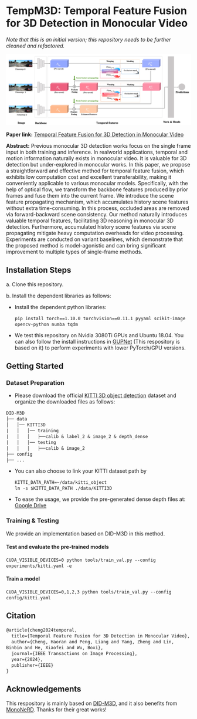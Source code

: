 # TempM3D: Temporal Feature Fusion for 3D Detection in Monocular Video

*Note that this is an initial version; this repository needs to be further cleaned and refactored.*

![image-20250425111950656](./assets/image-20250425111950656.png)

**Paper link:** [Temporal Feature Fusion for 3D Detection in Monocular Video](https://scholar.google.com/scholar?oi=bibs&cluster=6723690496893990047&btnI=1&hl=zh-CN)

**Abstract:** Previous monocular 3D detection works focus on the single frame input in both training and inference. In realworld applications, temporal and motion information naturally exists in monocular video. It is valuable for 3D detection but under-explored in monocular works. In this paper, we propose a straightforward and effective method for temporal feature fusion, which exhibits low computation cost and excellent transferability, making it conveniently applicable to various monocular models. Specifically, with the help of optical flow, we transform the backbone features produced by prior frames and fuse them into the current frame. We introduce the scene feature propagating mechanism, which accumulates history scene features without extra time-consuming. In this process, occluded areas are removed via forward-backward scene consistency. Our method naturally introduces valuable temporal features, facilitating 3D reasoning in monocular 3D detection. Furthermore, accumulated history scene features via scene propagating mitigate heavy computation overheads for video processing. Experiments are conducted on variant baselines, which demonstrate that the proposed method is model-agonistic and can bring significant improvement to multiple types of single-frame methods.



## Installation Steps

a. Clone this repository.

b. Install the dependent libraries as follows:

- Install the dependent python libraries:

  ```
  pip install torch==1.10.0 torchvision==0.11.1 pyyaml scikit-image opencv-python numba tqdm
  ```

- We test this repository on Nvidia 3080Ti GPUs and Ubuntu 18.04. You can also follow the install instructions in [GUPNet](https://github.com/SuperMHP/GUPNet) (This respository is based on it) to perform experiments with lower PyTorch/GPU versions.



## Getting Started

### Dataset Preparation

- Please download the official [KITTI 3D object detection](http://www.cvlibs.net/datasets/kitti/eval_object.php?obj_benchmark=3d) dataset and organize the downloaded files as follows:

```
DID-M3D
├── data
│   │── KITTI3D
|   │   │── training
|   │   │   ├──calib & label_2 & image_2 & depth_dense
|   │   │── testing
|   │   │   ├──calib & image_2
├── config
├── ...
```

- You can also choose to link your KITTI dataset path by

  ```
  KITTI_DATA_PATH=~/data/kitti_object
  ln -s $KITTI_DATA_PATH ./data/KITTI3D
  ```

- To ease the usage, we provide the pre-generated dense depth files at: [Google Drive](https://drive.google.com/file/d/1mlHtG8ZXLfjm0lSpUOXHulGF9fsthRtM/view?usp=sharing)

### Training & Testing

We provide an implementation based on DID-M3D in this method.

#### Test and evaluate the pre-trained models

```
CUDA_VISIBLE_DEVICES=0 python tools/train_val.py --config experiments/kitti.yaml -e   
```

#### Train a model

```
CUDA_VISIBLE_DEVICES=0,1,2,3 python tools/train_val.py --config config/kitti.yaml
```



## Citation

```
@article{cheng2024temporal,
  title={Temporal Feature Fusion for 3D Detection in Monocular Video},
  author={Cheng, Haoran and Peng, Liang and Yang, Zheng and Lin, Binbin and He, Xiaofei and Wu, Boxi},
  journal={IEEE Transactions on Image Processing},
  year={2024},
  publisher={IEEE}
}
```



## Acknowledgements

This respository is mainly based on [DID-M3D](https://github.com/SPengLiang/DID-M3D), and it also benefits from [MonoNeRD](https://github.com/cskkxjk/MonoNeRD). Thanks for their great works!